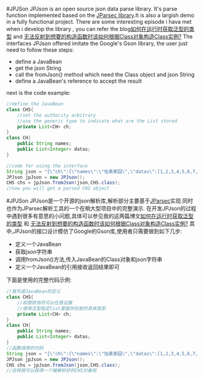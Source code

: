 #JPJSon
JPJson is an open source json data parse library. It's parse function implemented based on the [JParsec library](https://github.com/androidfans/JParsec).It is also a largish demo in a fully functional project.
There are some interesting episode i hava met when i develop the library , you can refer the blog[如何在运行时获取泛型的类型](http://blog.csdn.net/u012990751/article/details/50307079) and [ 无法反射到想要的构造函数时该如何根据Class对象构造Class实例?](http://blog.csdn.net/u012990751/article/details/50307163)
The interfaces JPJson offered imitate the Google's Gson library, the user just need to follow these steps:

* define a JavaBean
* get the json String
* call the fromJson() method which need the Class object and json String
* define a JavaBean's reference to accept the result

next is the code example:
```Java
//define the JavaBean
class CHS{
    //set the authority arbitrary
    //use the generic type to indicate what are the List stored
    private List<CH> ch;
}
class CH{
    public String names;
    public List<Integer> datas;
}

//code for using the interface
String json = "{\"ch\":{\"names\":\"怡美家园\",\"datas\":[1,2,3,4,5,6,7,8]}}"
JPJson jpJson = new JPJson();
CHS chs = jpJson.fromJson(json,CHS.class);
//now you will get a parsed CHS object
```
#JPJSon
JPJson是一个开源的json解析库,解析部分主要基于[JParsec](https://github.com/androidfans/JParsec)实现.同时也作为JParsec解析工具的一个在稍大型项目中的完整演示.
在开发JPJson的过程中遇到很多有意思的小问题,具体可以参见我的这两篇博文[如何在运行时获取泛型的类型](http://blog.csdn.net/u012990751/article/details/50307079) 和 [ 无法反射到想要的构造函数时该如何根据Class对象构造Class实例?](http://blog.csdn.net/u012990751/article/details/50307163)
其中,JPJson的接口设计模仿了Google的Gson库,使用者只需要做到如下几步:

* 定义一个JavaBean
* 获取json字符串
* 调用fromJson()方法,传入JavaBean的Class对象和json字符串
* 定义一个JavaBean的引用接收返回结果即可

下面是使用的完整代码示例:
```Java
//首先是JavaBean的定义
class CHS{
    //权限修饰符可以任意设置
    //使用泛型指定list里面所存放的具体类型
    private List<CH> ch;
}
class CH{
    public String names;
    public List<Integer> datas;
}
//函数调用的代码
String json = "{\"ch\":{\"names\":\"怡美家园\",\"datas\":[1,2,3,4,5,6,7,8]}}"
JPJson jpJson = new JPJson();
CHS chs = jpJson.fromJson(json,CHS.class);
//这样就可以获得一个被解析好的CHS对象啦
```
